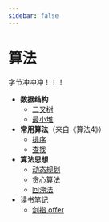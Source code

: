 ```yaml
---
sidebar: false
---
```

# 算法

字节冲冲冲！！！

- **数据结构**
  - [二叉树](/algo/4.二叉树.md)
  - [最小堆](/algo/3.最小堆)
- **常用算法**（来自《算法4》）
  - [排序](/algo/2.排序.md)
  - [查找](/algo/查找.md)
- **算法思想**
  - [动态规划](/algo/0.动态规划.md)
  - [贪心算法]()
  - [回溯法]()
- 读书笔记
  - [剑指 offer](/algo/剑指offer.md)
  